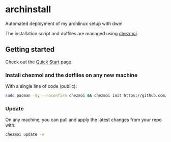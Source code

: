 # archinstall
Automated deployment of my archlinux setup with dwm

The installation script and dotfiles are managed using [chezmoi](https://www.chezmoi.io/).

## Getting started

Check out the [Quick Start](https://www.chezmoi.io/quick-start/) page.

### Install chezmoi and the dotfiles on any new machine

With a single line of code (public):

```sh
sudo pacman -Sy --noconfirm chezmoi && chezmoi init https://github.com/marcinfreitag/archinstall.git && chezmoi apply
```

### Update

On any machine, you can pull and apply the latest changes from your repo with:

```sh
chezmoi update -v
```

